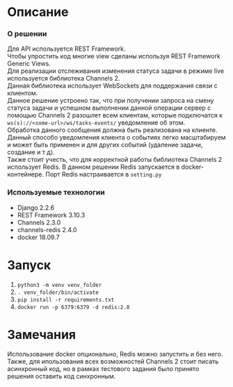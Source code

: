 # Описание
### О решении
Для API используется REST Framework.  
Чтобы упростить код многие view сделаны используя REST Framework Generic Views.  
Для реализации отслеживания изменения статуса задачи в режиме live используется библиотека Channels 2.  
Данная библиотека использует WebSockets для поддержания связи с клиентом.  
Данное решение устроено так, что при получении запроса на смену статуса задачи и успешном выполнении данной операции 
сервер с помощью Channels 2 разошлет всем клиентам, которые подключатся 
к `ws(s)://<some-url>/ws/tasks-events/` уведомление об этом.  
Обработка данного сообщения должна быть реализована на клиенте.
Данный способо уведомления клиента о событиях легко масштабируем и может быть применен и для других событий 
(удаление задачи, создание и т д).  
Также стоит учесть, что для корректной работы библиотека Channels 2 использует Redis. В данном решении Redis 
запускается в docker-контейнере. Порт Redis настраивается в `setting.py`
### Используемые технологии
 - Django 2.2.6
 - REST Framework 3.10.3
 - Channels 2.3.0
 - channels-redis 2.4.0
 - docker 18.09.7

# Запуск
1) `python3 -m venv venv_folder`
2) `. venv_folder/bin/activate`
3) `pip install -r requirements.txt`
4) `docker run -p 6379:6379 -d redis:2.8`

# Замечания
Использование docker опционально, Redis можно запустить и без него.  
Также, для ипользования всех возможностей Channels 2 стоит писать асинхронный код, но в рамках тестового задания 
было принято решения оставить код синхронным.